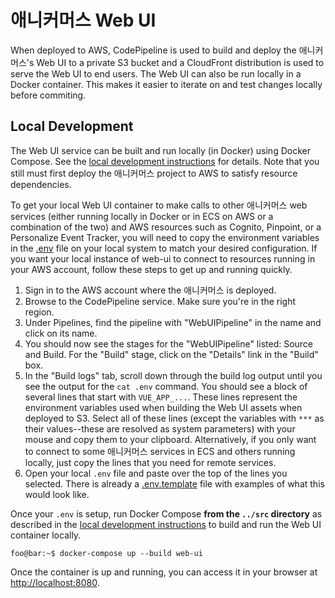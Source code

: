 # 애니커머스 Web UI

When deployed to AWS, CodePipeline is used to build and deploy the 애니커머스's Web UI to a private S3 bucket and a CloudFront distribution is used to serve the Web UI to end users. The Web UI can also be run locally in a Docker container. This makes it easier to iterate on and test changes locally before commiting.

## Local Development

The Web UI service can be built and run locally (in Docker) using Docker Compose. See the [local development instructions](../) for details. Note that you still must first deploy the 애니커머스 project to AWS to satisfy resource dependencies.

To get your local Web UI container to make calls to other 애니커머스 web services (either running locally in Docker or in ECS on AWS or a combination of the two) and AWS resources such as Cognito, Pinpoint, or a Personalize Event Tracker, you will need to copy the environment variables in the [.env](./env) file on your local system to match your desired configuration. If you want your local instance of web-ui to connect to resources running in your AWS account, follow these steps to get up and running quickly.

1. Sign in to the AWS account where the 애니커머스 is deployed.
2. Browse to the CodePipeline service. Make sure you're in the right region.
3. Under Pipelines, find the pipeline with "WebUIPipeline" in the name and click on its name.
4. You should now see the stages for the "WebUIPipeline" listed: Source and Build. For the "Build" stage, click on the "Details" link in the "Build" box.
5. In the "Build logs" tab, scroll down through the build log output until you see the output for the `cat .env` command. You should see a block of several lines that start with `VUE_APP_...`. These lines represent the environment variables used when building the Web UI assets when deployed to S3. Select all of these lines (except the variables with `***` as their values--these are resolved as system parameters) with your mouse and copy them to your clipboard. Alternatively, if you only want to connect to some 애니커머스 services in ECS and others running locally, just copy the lines that you need for remote services.
6. Open your local `.env` file and paste over the top of the lines you selected. There is already a [.env.template](.env.template) file with examples of what this would look like.

Once your `.env` is setup, run Docker Compose **from the `../src` directory** as described in the [local development instructions](../) to build and run the Web UI container locally.

```console
foo@bar:~$ docker-compose up --build web-ui
```

Once the container is up and running, you can access it in your browser at [http://localhost:8080](http://localhost:8080).
